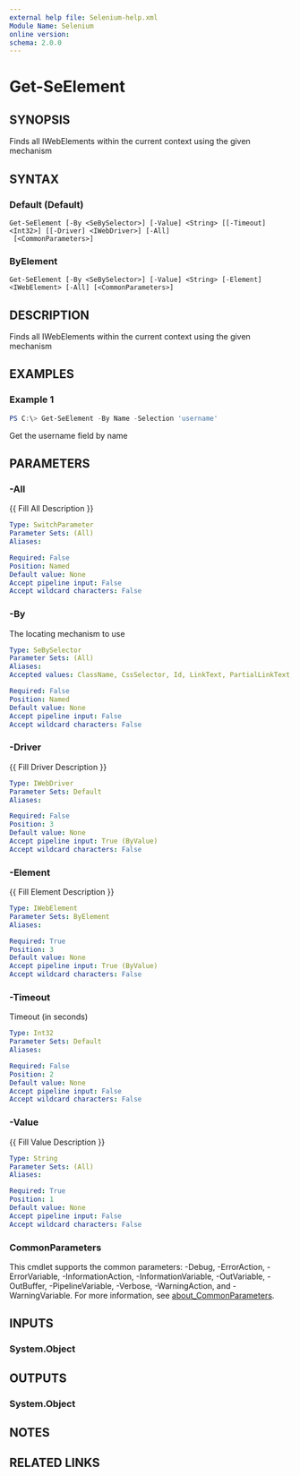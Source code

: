 ```yaml
---
external help file: Selenium-help.xml
Module Name: Selenium
online version:
schema: 2.0.0
---
```


# Get-SeElement

## SYNOPSIS
	
Finds all IWebElements within the current context using the given mechanism

## SYNTAX

### Default (Default)
```
Get-SeElement [-By <SeBySelector>] [-Value] <String> [[-Timeout] <Int32>] [[-Driver] <IWebDriver>] [-All]
 [<CommonParameters>]
```

### ByElement
```
Get-SeElement [-By <SeBySelector>] [-Value] <String> [-Element] <IWebElement> [-All] [<CommonParameters>]
```

## DESCRIPTION
Finds all IWebElements within the current context using the given mechanism

## EXAMPLES

### Example 1
```powershell
PS C:\> Get-SeElement -By Name -Selection 'username'
```

Get the username field by name

## PARAMETERS

### -All
{{ Fill All Description }}

```yaml
Type: SwitchParameter
Parameter Sets: (All)
Aliases:

Required: False
Position: Named
Default value: None
Accept pipeline input: False
Accept wildcard characters: False
```

### -By
The locating mechanism to use

```yaml
Type: SeBySelector
Parameter Sets: (All)
Aliases:
Accepted values: ClassName, CssSelector, Id, LinkText, PartialLinkText, Name, TagName, XPath

Required: False
Position: Named
Default value: None
Accept pipeline input: False
Accept wildcard characters: False
```

### -Driver
{{ Fill Driver Description }}

```yaml
Type: IWebDriver
Parameter Sets: Default
Aliases:

Required: False
Position: 3
Default value: None
Accept pipeline input: True (ByValue)
Accept wildcard characters: False
```

### -Element
{{ Fill Element Description }}

```yaml
Type: IWebElement
Parameter Sets: ByElement
Aliases:

Required: True
Position: 3
Default value: None
Accept pipeline input: True (ByValue)
Accept wildcard characters: False
```

### -Timeout
Timeout (in seconds)

```yaml
Type: Int32
Parameter Sets: Default
Aliases:

Required: False
Position: 2
Default value: None
Accept pipeline input: False
Accept wildcard characters: False
```

### -Value
{{ Fill Value Description }}

```yaml
Type: String
Parameter Sets: (All)
Aliases:

Required: True
Position: 1
Default value: None
Accept pipeline input: False
Accept wildcard characters: False
```

### CommonParameters
This cmdlet supports the common parameters: -Debug, -ErrorAction, -ErrorVariable, -InformationAction, -InformationVariable, -OutVariable, -OutBuffer, -PipelineVariable, -Verbose, -WarningAction, and -WarningVariable. For more information, see [about_CommonParameters](http://go.microsoft.com/fwlink/?LinkID=113216).

## INPUTS

### System.Object

## OUTPUTS

### System.Object
## NOTES

## RELATED LINKS
